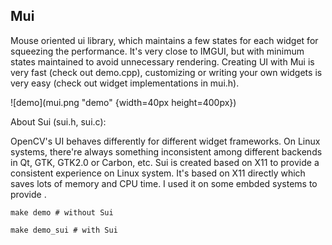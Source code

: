 Mui
---

Mouse oriented ui library, which maintains a few states for each widget for squeezing the performance. It's very close to IMGUI, but with minimum states maintained to avoid unnecessary rendering. Creating UI with Mui is very fast (check out demo.cpp), customizing or writing your own widgets is very easy (check out widget implementations in mui.h).    

![demo](mui.png "demo" {width=40px height=400px})

About Sui (sui.h, sui.c):

OpenCV's UI behaves differently for different widget frameworks. On Linux systems, there're always something inconsistent among different backends in Qt, GTK, GTK2.0 or Carbon, etc. Sui is created based on X11 to provide a consistent experience on Linux system. It's based on X11 directly which saves lots of memory and CPU time. I used it on some embded systems to provide . 


```
make demo # without Sui
```

```
make demo_sui # with Sui
```

